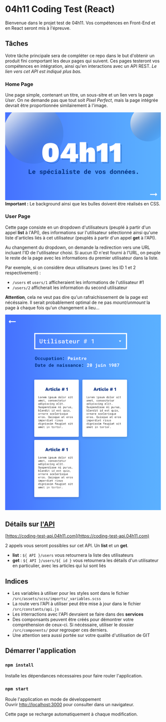 # 04h11 Coding Test (React)

Bienvenue dans le projet test de 04h11. Vos compétences en Front-End et en React seront mis à l'épreuve.

## Tâches

Votre tâche principale sera de compléter ce repo dans le but d'obtenir un produit fini comportant les deux pages qui suivent. Ces pages testeront vos compétences en intégration, ainsi qu'en interactions avec un API REST. _Le lien vers cet API est indiqué plus bas._

### Home Page

Une page simple, contenant un titre, un sous-sitre et un lien vers la page _User_.
On ne demande pas que tout soit _Pixel Perfect_, mais la page intégrée devrait être proportionnée similairement à l'image.

![Home Page](src/assets/images/home.page.png)
__Important :__ Le background ainsi que les bulles doivent être réalisés en CSS.

### User Page

Cette page consiste en un dropdown d'utilisateurs (peuplé à partir d'un appel __list__ à l'API), des informations sur l'utilisateur sélectionné ainsi qu'une liste d'articles liés à cet utilisateur (peuplés à partir d'un appel __get__ à l'API).

Au changement du dropdown, on demande la redirection vers une URL incluant l'ID de l'utilisateur choisi. Si aucun ID n'est fourni à l'URL, on peuple le reste de la page avec les informations du premier utilisateur dans la liste.

Par exemple, si on considère deux utilisateurs (avec les ID 1 et 2 respectivement) :

- `/users` et `users/1` afficheraient les informations de l'utilisateur #1
- `/users/2` afficherait les information du second utilisateur

__Attention__, cela ne veut pas dire qu'un rafraichissement de la page est nécéssaire. Il serait probablement optimal de ne pas _mount/unmount_ la page à chaque fois qu'un changement a lieu...

![User Page](src/assets/images/user.page.png)

## Détails sur [l'API](https://coding-test-api.04h11.com)

[https://coding-test-api.04h11.com](https://coding-test-api.04h11.com)

2 appels vous seront possibles sur cet API. Un __list__ et un __get__.

- __list__ : `${ API }/users` vous retournera la liste des utilisateurs
- __get__ : `${ API }/users/${ id }` vous retournera les détails d'un utilisateur en particulier, avec les articles qui lui sont liés

## Indices

- Les variables à utiliser pour les styles sont dans le fichier `/src/assets/scss/imports/_variables.scss`
- La route vers l'API à utiliser peut être mise à jour dans le fichier `/src/constants/api.js`
- Les interractions avec l'API devraient se faire dans des __services__
- Des componsants peuvent être créés pour démontrer votre compréhension de ceux-ci. Si nécéssaire, utiliser le dossier `/src/components/` pour regrouper ces derniers.
- Une attention sera aussi portée sur votre qualité d'utilisation de GIT

## Démarrer l'application

### `npm install`

Installe les dépendances nécessaires pour faire rouler l'application.

### `npm start`

Roule l'application en mode de développement<br>
Ouvrir [http://localhost:3000](http://localhost:3000) pour consulter dans un navigateur.

Cette page se recharge automatiquement à chaque modification.
